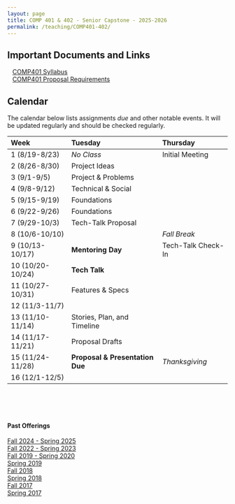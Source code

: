 ```yaml
---
layout: page
title: COMP 401 & 402 - Senior Capstone - 2025-2026
permalink: /teaching/COMP401-402/
---
```


## Important Documents and Links

&nbsp;&nbsp;&nbsp;[COMP401 Syllabus](/teaching/COMP401-402/fa25-sp26/comp401-syllabus.pdf) <br>
&nbsp;&nbsp;&nbsp;[COMP401 Proposal Requirements](/teaching/COMP401-402/fa25-sp26/comp401-proposal.pdf) <br>


## Calendar

The calendar below lists assignments *due* and other notable events.  It will be updated regularly and should be checked regularly.

| Week | Tuesday | Thursday |
| :-- | :-- | :-- |
| 1 (8/19-8/23)| *No Class*  |  Initial Meeting    |
| 2 (8/26-8/30)| Project Ideas  |     |
| 3 (9/1-9/5)| Project & Problems |   |
| 4 (9/8-9/12)| Technical & Social | |
| 5 (9/15-9/19)| Foundations |  |
| 6 (9/22-9/26)| Foundations  | |
| 7 (9/29-10/3)| Tech-Talk Proposal  | |
| 8 (10/6-10/10)|  | *Fall Break* |
| 9 (10/13-10/17)| **Mentoring Day**  | Tech-Talk Check-In |
| 10 (10/20-10/24)| **Tech Talk** | |
| 11 (10/27-10/31)| Features & Specs  | |
| 12 (11/3-11/7)|   |   |
| 13 (11/10-11/14)| Stories, Plan, and Timeline  | |
| 14 (11/17-11/21)| Proposal Drafts | |
| 15 (11/24-11/28) | **Proposal & Presentation Due** | *Thanksgiving* |
| 16 (12/1-12/5)|  | |

<br><br><br>

#### Past Offerings

[Fall 2024 - Spring 2025](/teaching/COMP401-402/fa24-sp25/)<br>
[Fall 2022 - Spring 2023](/teaching/COMP401-402/fa22-sp23/)<br>
[Fall 2019 - Spring 2020](/teaching/COMP401-402/fa19-sp20/)<br>
[Spring 2019](/teaching/COMP401-402/sp19/)<br>
[Fall 2018](/teaching/COMP401-402/fa18/)<br>
[Spring 2018](/teaching/COMP401-402/sp18/)<br>
[Fall 2017](/teaching/COMP401-402/fa17/)<br>
[Spring 2017](/teaching/COMP401-402/sp17/)<br>

